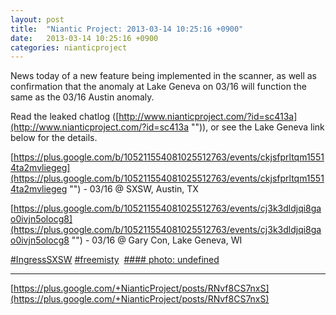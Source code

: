 ```yaml
---
layout: post
title:  "Niantic Project: 2013-03-14 10:25:16 +0900"
date:   2013-03-14 10:25:16 +0900
categories: nianticproject
---
```

News today of a new feature being implemented in the scanner, as well as confirmation that the anomaly at Lake Geneva on 03/16 will function the same as the 03/16 Austin anomaly. 

Read the leaked chatlog ([http://www.nianticproject.com/?id=sc413a](http://www.nianticproject.com/?id=sc413a "")), or see the Lake Geneva link below for the details.

[https://plus.google.com/b/105211554081025512763/events/ckjsfprltqm15514ta2mvliegeg](https://plus.google.com/b/105211554081025512763/events/ckjsfprltqm15514ta2mvliegeg "") - 03/16 @ SXSW, Austin, TX

[https://plus.google.com/b/105211554081025512763/events/cj3k3dldjqi8gao0ivjn5olocg8](https://plus.google.com/b/105211554081025512763/events/cj3k3dldjqi8gao0ivjn5olocg8 "") - 03/16 @ Gary Con, Lake Geneva, WI

[#IngressSXSW](https://plus.google.com/s/%23IngressSXSW "") [#freemisty](https://plus.google.com/s/%23freemisty "") 
[#### photo: undefined](https://lh3.googleusercontent.com/-MZgCuQCJsOM/UUEmlKeddEI/AAAAAAAAD9s/Che43_BWZDI/w1200-h900/portaldiscovery.jpg "")
- - -
[https://plus.google.com/+NianticProject/posts/RNvf8CS7nxS](https://plus.google.com/+NianticProject/posts/RNvf8CS7nxS)
